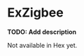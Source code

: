 # ExZigbee

**TODO: Add description**

Not available in Hex yet.
<!-- ## Installation

If [available in Hex](https://hex.pm/docs/publish), the package can be installed as:

  1. Add elixir_zigbee to your list of dependencies in `mix.exs`:

        def deps do
          [{:elixir_zigbee, "~> 0.0.1"}]
        end

  2. Ensure elixir_zigbee is started before your application:

        def application do
          [applications: [:elixir_zigbee]]
        end -->

